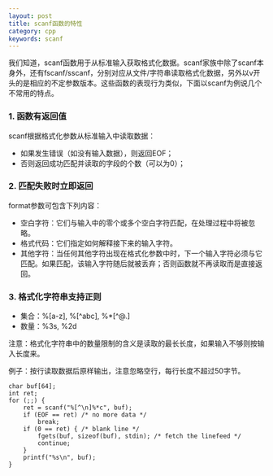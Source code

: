 ```yaml
---
layout: post
title: scanf函数的特性
category: cpp
keywords: scanf
---
```


我们知道，scanf函数用于从标准输入获取格式化数据。scanf家族中除了scanf本身外，还有fscanf/sscanf，分别对应从文件/字符串读取格式化数据，另外以v开头的是相应的不定参数版本。这些函数的表现行为类似，下面以scanf为例说几个不常用的特点。

### 1. 函数有返回值

scanf根据格式化参数从标准输入中读取数据：

- 如果发生错误（如没有输入数据），则返回EOF；
- 否则返回成功匹配并读取的字段的个数（可以为0）；

### 2. 匹配失败时立即返回

format参数可包含下列内容：

- 空白字符：它们与输入中的零个或多个空白字符匹配，在处理过程中将被忽略。
- 格式代码：它们指定如何解释接下来的输入字符。
- 其他字符：当任何其他字符出现在格式化参数中时，下一个输入字符必须与它匹配。如果匹配，该输入字符随后就被丢弃；否则函数就不再读取而是直接返回。

### 3. 格式化字符串支持正则

- 集合：%[a-z], %[^abc], %*[^@.]
- 数量：%3s, %2d

注意：格式化字符串中的数量限制的含义是读取的最长长度，如果输入不够则按输入长度来。

例子：按行读取数据后原样输出，注意忽略空行，每行长度不超过50字节。

```
char buf[64];
int ret;
for (;;) {
    ret = scanf("%[^\n]%*c", buf);
    if (EOF == ret) /* no more data */
        break;
    if (0 == ret) { /* blank line */
        fgets(buf, sizeof(buf), stdin); /* fetch the linefeed */
        continue;
    }
    printf("%s\n", buf);
}
```

